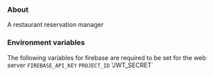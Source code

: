 ### About

A restaurant reservation manager

### Environment variables 

The following variables for firebase are required to be set for the web server 
 `FIREBASE_API_KEY`
 `PROJECT_ID`
 'JWT_SECRET`

